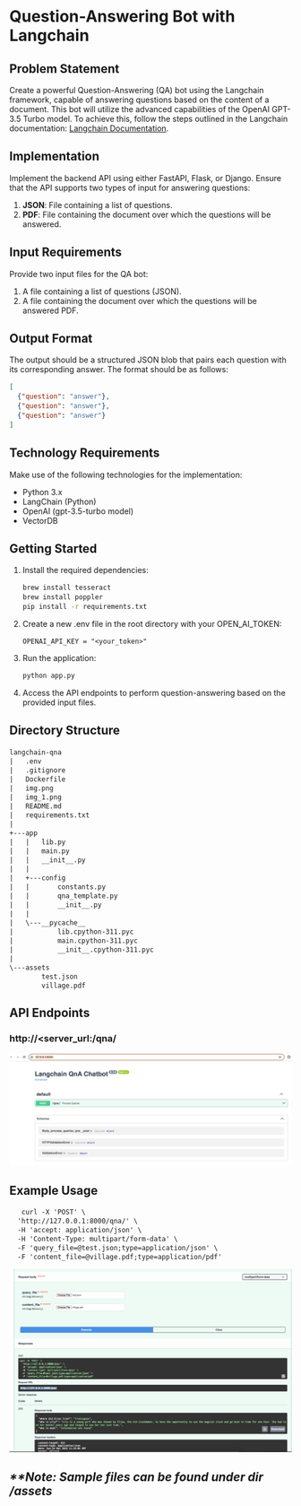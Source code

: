 # Question-Answering Bot with Langchain

## Problem Statement

Create a powerful Question-Answering (QA) bot using the Langchain framework, capable of answering questions based on the content of a document. This bot will utilize the advanced capabilities of the OpenAI GPT-3.5 Turbo model. To achieve this, follow the steps outlined in the Langchain documentation: [Langchain Documentation](https://python.langchain.com/docs/use_cases/question_answering/).

## Implementation

Implement the backend API using either FastAPI, Flask, or Django. Ensure that the API supports two types of input for answering questions:

1. **JSON**: File containing a list of questions.
2. **PDF**: File containing the document over which the questions will be answered.

## Input Requirements

Provide two input files for the QA bot:

1. A file containing a list of questions (JSON).
2. A file containing the document over which the questions will be answered PDF.

## Output Format

The output should be a structured JSON blob that pairs each question with its corresponding answer. The format should be as follows:

```json
[
  {"question": "answer"},
  {"question": "answer"},
  {"question": "answer"}
]
```

## Technology Requirements

Make use of the following technologies for the implementation:

- Python 3.x
- LangChain (Python)
- OpenAI (gpt-3.5-turbo model)
- VectorDB

## Getting Started

1. Install the required dependencies:
   ```bash
   brew install tesseract
   brew install poppler
   pip install -r requirements.txt
   ```
2. Create a new .env  file in the root directory with your OPEN_AI_TOKEN:
   ```
   OPENAI_API_KEY = "<your_token>"
   ```

3. Run the application:
   ```bash
   python app.py
   ```

6. Access the API endpoints to perform question-answering based on the provided input files.

## Directory Structure

```
langchain-qna
|   .env
|   .gitignore
|   Dockerfile
|   img.png
|   img_1.png
|   README.md
|   requirements.txt
|
+---app
|   |   lib.py
|   |   main.py
|   |   __init__.py
|   |
|   +---config
|   |       constants.py
|   |       qna_template.py
|   |       __init__.py
|   |
|   \---__pycache__
|           lib.cpython-311.pyc
|           main.cpython-311.pyc
|           __init__.cpython-311.pyc
|
\---assets
        test.json
        village.pdf

```



## API Endpoints
### http://<server_url:<port>/qna/

![img.png](./img.png)

## Example Usage
```
   curl -X 'POST' \
  'http://127.0.0.1:8000/qna/' \
  -H 'accept: application/json' \
  -H 'Content-Type: multipart/form-data' \
  -F 'query_file=@test.json;type=application/json' \
  -F 'content_file=@village.pdf;type=application/pdf'
```
![img_1.png](./img_1.png)


## _**Note: Sample files can be found under dir /assets_

